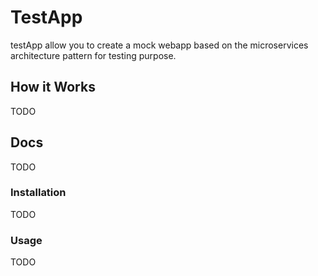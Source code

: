# TestApp #
testApp allow you to create a mock webapp based on the microservices architecture pattern for testing purpose.

## How it Works ##
TODO

## Docs ##
TODO

### Installation ###
TODO

### Usage ###
TODO